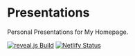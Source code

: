 # Presentations

Personal Presentations for My Homepage.

[![reveal.js Build](https://github.com/christopher-besch/presentations/actions/workflows/build.yml/badge.svg)](https://github.com/christopher-besch/presentations/actions/workflows/build.yml)
[![Netlify Status](https://api.netlify.com/api/v1/badges/ca87d2c0-4616-4c09-9836-b410a4c8f6c0/deploy-status)](https://app.netlify.com/sites/present-chris-besch/deploys)
